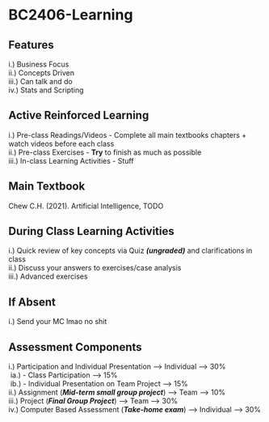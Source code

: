 # BC2406-Learning

## Features
i.) Business Focus  
ii.) Concepts Driven  
iii.) Can talk and do  
iv.) Stats and Scripting  

## Active Reinforced Learning
i.) Pre-class Readings/Videos - Complete all main textbooks chapters + watch videos before each class  
ii.) Pre-class Exercises - **Try** to finish as much as possible  
iii.) In-class Learning Activities - Stuff

## Main Textbook
Chew C.H. (2021). Artificial Intelligence, TODO

## During Class Learning Activities
i.) Quick review of key concepts via Quiz ***(ungraded)*** and clarifications in class  
ii.) Discuss your answers to exercises/case analysis  
iii.) Advanced exercises  

## If Absent
i.) Send your MC lmao no shit  

## Assessment Components
i.) Participation and Individual Presentation --> Individual --> 30%  
&nbsp;ia.) - Class Participation --> 15%  
&nbsp;ib.) - Individual Presentation on Team Project --> 15%  
ii.) Assignment (***Mid-term small group project***) --> Team --> 10%  
iii.) Project (***Final Group Project***) --> Team --> 30%  
iv.) Computer Based Assessment (***Take-home exam***) --> Individual --> 30%  

